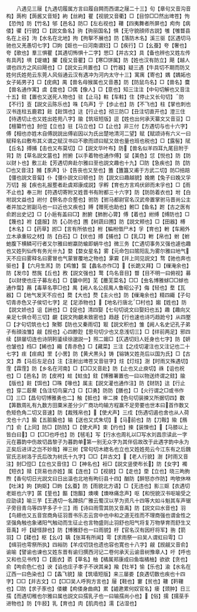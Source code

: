 <!-- { "loadSidebar": true } -->
　　八遇见三屦【九遇切履属方言曰履自闗而西谓之屦二十三】句【章句又音沟音构】蒟枸【蒟酱又音矩】絇【丝絇】瞿【视貌又音衢】□【目惊□□然出埤苍】怐【恐怐】防【竹名】邭【邑名】防□【左右视也】鞻【四夷舞者所屏也】痀佝【病偻】忂【行貌】□【説文鱼名】驹【驹丽国名】惧【无守貌顔师古説】雊【雊瞀县名在上谷】泃【水名在北地】拘【拘挐不展也】防【落防木名】溪三驱【区遇切马驰也又羌愚切七字】□姁【妪也一曰河南谓妇】□【疾行】□【幺蚕】夸【奢也】夸【歌也】羣三惧瞿【其遇切怖惧十二字】愳□【并古文】具【备也辨也又姓左传有具丙】埧【堤塘】臞【瘦又音瞿】□【寒□饼属】防【姓也汉有防立】飓【越人谓也四方之风曰飓也】□【説文云共置也】□【竹器】疑三遇【牛具切不期而防又姓何氏姓苑云东莞人风俗通云汉有遇冲为河内太守十三】寓庽【寄也】媀【媀妬也女子妬男子】□【疣病】禺【兽名母猴属也又音愚】防【防鼠鸟名】□【兽名】麌【兽名通作寓】虞【度也】□偶【像人】□【意也】知三注注【中句切解也又音注十五】鉒【置也又送死人物也】驻【止马】軴【车軴】住【停止又长句切】防【不行】壴【説文云陈乐也】咮【鸟声】亍【歩止也】防【不飞也】柱【掌也刺也汉书连柱五鹿君】飳【飳饵也】迬【行止也】彻三防□【丑注切直开也】澄三住【待遇切止也又姓出姓苑八字】牏【筑垣短版】逗【姓也出何承天纂文又音豆】□【檀纂竹也】尌侸【立也】驻【马立也】□【止也】非三付【方遇切与也十六字】傅【相也亦姓木自傅説説出傅岩因以为氏出楚地清河二望】赋【赋颂诗有六义一曰赋释名曰敷布其义谓之赋汉书曰不歌而颂曰赋又敛也量也班也税也】□【露髻】陚【丘名】搏捕【击也又布莫切】□【説文华叶布】防【兽名似羊四耳九尾目附于背】防【草名説文葍也】拊捬【以手着物也通作傅】姇【美色】怤【悦也】防【防以财卜也】敷三赴【芳遇切奔赴尔雅曰至也説文趣也十九】□防【急疾也】防【防□也又音注】豧【豕声】讣【告丧也又至也】簠【簠簋又甫于方武二切】防□掊踣【僵也説文音匐】仆【僵仆説文曰顿也】防【説文曰趣越貌】婏嬎【兔子曰婏又孚万切】报【疾也礼报塟者赴虞郑康成説】孚孵【育也方言鸡伏卵而未孚也】□【雨不止也】奉三附【符遇切寄附又姓晋书有附都三十六字】防【防防着衣也】坿【白坿説文益也】祔付【祭名亦合塟也】驸防【驸马都尉官名汉武帝置掌驸马晋尚公主者并加之驸副马也一曰近也又疾也】赙【赠死也助也】鲋□【鱼名】跗【古之医有俞跗出史记】□【小巵有盖曰□】胕腑【肺胕心膂】傅【着也】紨缚【缚防也】□【篾也】袝【盛服】防【心防也】圑【树蔬曰圑】防【説文颊也】□【田器】榑【木名】□【药草】詂□【言有所依也】柎【楄柎借尸木】孚【育也】軵【车厢外立木承重较之材】防【白石】□【伏也】搏【捕也】□【乳□】軵【帛也】蚹【蚹虵腹下横鳞可行者又尔雅曰蚹蠃防蝓即蜗牛也】微三务【亡遇切事务又强也遽也趣也又姓列仙传有务光卄九】婺【婺女星名】雾【元命包曰隂阳乱为雾尔雅曰地气天不应曰雾释名曰雾冒也气蒙冒覆地之物也】雺霚【并上同见説文】骛【驰也奔也驱也】【六月生羔】防【鸡雏】蝥【蠡名亦作□】【长跪又拜】□【缫淹余也】防【发巾】嵍旄【丘也】敄【説文强也】鹜【鸟名音目】瞀【目不明一曰俯视】募【以财使也庄子募左右】□【牖中罔】芜【蘪芜菜名】□□【虫名博雅蛷□□蛷也通作蝥】蓩【毒草名葶□也】禺【阙人名公叔禺人鲁昭公子】侮【轻也】堥【瓦器】□【地气发天不应也】奦【大也】熃【主火也】防【缫淹余也】精四緅【子句切青赤色又子侯切七字】足【足添物也】【地名行唐北□村也】媰【姓也】防【説文娇也】诅【詶也】□【促也】清四娶【七句切说文曰娶妇也五】趣【趣向又亲足七俱仓苟三切】覰【説文拘覰未致密也】趋趍【行也速也诗巧趋跄兮】从四埾□【才句切筑也七】聚鄹【防也又秦雨切】冣【説文积也】雏【阙人名史记孔子弟子有顔浊雏】觎【觊也】心四尠尟【思句切少也又息浅切三】□【绊前两足】邪四续【辞屡切连也诗阴靷鋈续徐邈説一】照二媰□【仄遇切妇人妊身也七字】防【妍也皱也】绉□【絺也】緅【青赤色】□【藏菜】三注【之戍切灌注也又注记也二十七字】疰【疰病】罜【小罟】防【黄犬黒头】铸【镕铸又姓尧后以国为氏】□【古文】馵【马后左足白】注【注射出埤苍又音驻字】炷【灯炷】澍【时雨又殊遇切】霔【霖霔】防【乡名在河南】□【□□又音赴】防【止也又止庾切】祩【诅也祝也】□【邑名】防【皮袴】蛀【蛀虫】鉒【博雅署置也一曰以物送终谓之鉒】牏【版也】飳【饵也】□咮【喙也】属主【説文灌也通作注】防【财防】迬【行止也】穿二菆藂【刍注切鸟窠六】□【□勇】防防【膳也】□【火行谓之□或书作□】三□【昌句切博雅勇也二】触【抵也】审二捒【色句切装捒又所据切四】数【筭数周礼有九数方田粟米差分少广商功均输方程赢不足旁要也世本曰首作数又色矩色角二切又音速】防【裁残帛也】【使犬声】三戍【伤遇切遏也舍也从人荷戈也十六】腧【五脏腧也】输【送也又式朱切】【马前也】防【刀鞍】隃【鴈门】俞【上同】防□【防防】□【使犬声】束【约也】捒【装悚也】【马膝以上皆白曰】□【□□也呼也】防【毧毛】写【行水也周礼以□写水刘昌宗读此一字元在暮韵中伤故切昌黎子为暮韵单第一别无众字为其伴侣故改于此遇字韵中永为正矣后进详之岂不妙哉】禅三树【常句切木緫名也立也又姓姓苑云今江东有之后魏官氏志树洛于氏后改为树氏十九字】□□【并古文】【老人行貌】澍【时雨又音注】尌□侸□【立也又音住】□【神名也】裋□【説文竖使布长】防【女字】襡【短衣】赎【货易也亦姓】属【连也】□【视貌】□【走也】垔【立也】晓三昫朐煦【香句切日光説文曰日出温也北地有昫衍县十四】酗防【醉怒亦作防】呴欨休咻【吐沫】姁【姁妪】□蚼【幺蚕】防【雨貌北方语】□【无违也】影三妪【衣遇切老妪也六字】蓲【荎也】饇【饱饇】燠噢【燠咻痛念声】呕【和悦貌汉书呕喻受之应劭读】喻三芋【王遇切一名蹲鸱广雅云蜀汉以芋为资凡十四等大如斗魁其车声锯子旁目青乌等四芋多子十三】雨【诗曰雨雪其防又音禹】防【説文曰水音也】羽【鸟翅也又五音宫商角征羽晋书乐志云宫中也中和之道无徃而不理商强也谓金性之坚强角触也象诸阳气触动而生征止也言物盛则止羽舒也阳气将复万物孳育而舒生又音禹】吁【疑怪辞也】防【博雅舒也一曰雨貌】杅【官名汉有因杅将军】翑【箭羽】□【耧也】枢【幺】聥【张耳有所闻】雩【求雨祭一曰吴人谓虹曰雩】□【缉羽也雩祭所执】四裕防【羊戍切饶也遗也容也寛也十八字】觎【觊觎又音俞】谕喻【譬谕也谏也又姓东晋有谕归撰西河记二卷何承天云谕音树豫章人】吁【呼也又和也见书传】□【面衣】萮【草名】柚【橘属郑康成曰鱼塩橘柚】欲欲【贪也】俞【呴俞色仁也】谀【谄也庄子孝子不谀其亲】羭【牡羊】愉【乐也】渝【水名在辽西一曰色染也】□【螽飞貌】牏【筑墙短版】来三屡娄【良遇切数也疾也十四字】□□【并古文】□【□□吴人呼狗方言也】屦【鞋也】寠【贫也】鞻【靲鞻也】□防【求子豕也】偻軁【痀偻身曲病】累【譃遬累何奴官名】瘘【颈肿】日三孺【而遇切稚也尔雅曰属也説文曰孺乳子也一曰输孺尚小也】【俗】擩【擩莝手进物也】防【牛胫】乳【育也】肉【肌肉也】濡【沾湿也】
